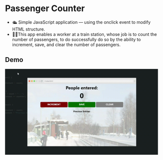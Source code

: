 # Passenger Counter

- 🛳️ Simple JavaScript application — using the onclick event to modify HTML structure. 
- 🚶‍♂️This app enables a worker at a train station, whose job is to count the number of passengers, to do successfully do so by the ability to increment, save, and clear the number of passengers.

## Demo

![Demo Gif](demo.gif)
